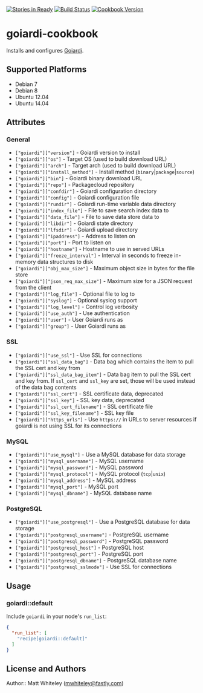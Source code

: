 [![Stories in Ready](https://badge.waffle.io/whiteley/chef-goiardi.png?label=ready&title=Ready)](https://waffle.io/whiteley/chef-goiardi)
[![Build Status](http://img.shields.io/travis/whiteley/chef-goiardi.svg)](http://travis-ci.org/whiteley/chef-goiardi)
[![Cookbook Version](https://img.shields.io/cookbook/v/goiardi.svg)](https://supermarket.chef.io/cookbooks/goiardi)

# goiardi-cookbook

Installs and configures [Goiardi](http://goiardi.gl).

## Supported Platforms

* Debian 7
* Debian 8
* Ubuntu 12.04
* Ubuntu 14.04

## Attributes

### General
* `["goiardi"]["version"]` - Goiardi version to install
* `["goiardi"]["os"]` - Target OS (used to build download URL)
* `["goiardi"]["arch"]` - Target arch (used to build download URL)
* `["goiardi"]["install_method"]` - Install method (`binary`|`package`|`source`)
* `["goiardi"]["bin"]` - Goiardi binary download URL
* `["goiardi"]["repo"]` - Packagecloud repository
* `["goiardi"]["confdir"]` - Goiardi configuration directory
* `["goiardi"]["config"]` - Goiardi configuration file
* `["goiardi"]["rundir"]` - Goiardi run-time variable data directory
* `["goiardi"]["index_file"]` - File to save search index data to
* `["goiardi"]["data_file"]` - File to save data store data to
* `["goiardi"]["libdir"]` - Goiardi state directory
* `["goiardi"]["lfsdir"]` - Goiardi upload directory
* `["goiardi"]["ipaddress"]` - Address to listen on
* `["goiardi"]["port"]` - Port to listen on
* `["goiardi"]["hostname"]` - Hostname to use in served URLs
* `["goiardi"]["freeze_interval"]` - Interval in seconds to freeze in-memory
data structures to disk
* `["goiardi"]["obj_max_size"]` - Maximum object size in bytes for the file
store
* `["goiardi"]["json_req_max_size"]` - Maximum size for a JSON request from
the client
* `["goiardi"]["log_file"]` - Optional file to log to
* `["goiardi"]["syslog"]` - Optional syslog support
* `["goiardi"]["log_level"]` - Control log verbosity
* `["goiardi"]["use_auth"]` - Use authentication
* `["goiardi"]["user"]` - User Goiardi runs as
* `["goiardi"]["group"]` - User Goiardi runs as

### SSL
* `["goiardi"]["use_ssl"]` - Use SSL for connections
* `["goiardi"]["ssl_data_bag"]` - Data bag which contains the item to pull the SSL cert and key from
* `["goiardi"]["ssl_data_bag_item"]` - Data bag item to pull the SSL cert and key from. If `ssl_cert` and `ssl_key` are set, those will be used instead of the data bag contents
* `["goiardi"]["ssl_cert"]` - SSL certificate data, deprecated
* `["goiardi"]["ssl_key"]` - SSL key data, deprecated
* `["goiardi"]["ssl_cert_filename"]` - SSL certificate file
* `["goiardi"]["ssl_key_filename"]` - SSL key file
* `["goiardi"]["https_urls"]` - Use `https://` in URLs to server resources if
goiardi is not using SSL for its connections

### MySQL
* `["goiardi"]["use_mysql"]` - Use a MySQL database for data storage
* `["goiardi"]["mysql_username"]` - MySQL username
* `["goiardi"]["mysql_password"]` - MySQL password
* `["goiardi"]["mysql_protocol"]` - MySQL protocol (`tcp`|`unix`)
* `["goiardi"]["mysql_address"]` - MySQL address
* `["goiardi"]["mysql_port"]` - MySQL port
* `["goiardi"]["mysql_dbname"]` - MySQL database name

### PostgreSQL
* `["goiardi"]["use_postgresql"]` - Use a PostgreSQL database for data storage
* `["goiardi"]["postgresql_username"]` - PostgreSQL username
* `["goiardi"]["postgresql_password"]` - PostgreSQL password
* `["goiardi"]["postgresql_host"]` - PostgreSQL host
* `["goiardi"]["postgresql_port"]` - PostgreSQL port
* `["goiardi"]["postgresql_dbname"]` - PostgreSQL database name
* `["goiardi"]["postgresql_sslmode"]` - Use SSL for connections

## Usage

### goiardi::default

Include `goiardi` in your node's `run_list`:

```json
{
  "run_list": [
    "recipe[goiardi::default]"
  ]
}
```

## License and Authors

Author:: Matt Whiteley (<mwhiteley@fastly.com>)

